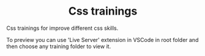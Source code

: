 <h1 align="center">Css trainings</h1>
<p>
Css trainings for improve different css skills.
</p>
<p>
To preview you can use 'Live Server' extension in VSCode in root folder and then choose any training folder to view it.
</p>
